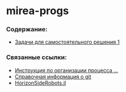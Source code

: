 # mirea-progs

### Содержание:
- [Задачи для самостоятельного решения 1](https://github.com/50657472-416C6578656576/mirea-progs/tree/main/task_1)

### Связанные ссылки:
- [Инструкция по организации процесса ...](https://github.com/Vibof/Organizer/blob/master/workorg.md)
- [Справочная информация о git](https://github.com/Vibof/Organizer/blob/master/gitref.md)
- [HorizonSideRobots.jl](https://github.com/Vibof/HorizonSideRobots.jl)
